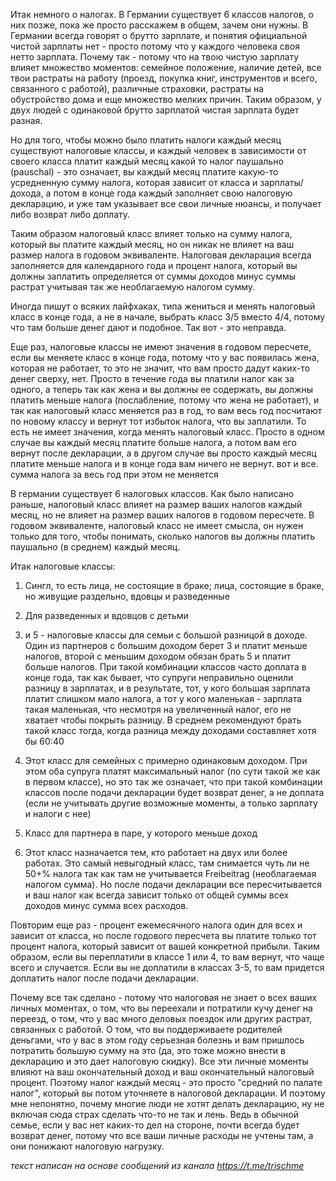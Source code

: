 Итак немного о налогах. В Германии существует 6 классов налогов, о них позже, пока же просто расскажем в общем, зачем они нужны. 
В Германии всегда говорят о брутто зарплате, и понятия официальной чистой зарплаты нет - просто потому что у каждого человека своя нетто зарплата. Почему так - потому что на твою чистую зарплату влияет множество моментов: семейное положение, наличие детей, все твои растраты на работу (проезд, покупка книг, инструментов и всего, связанного с работой), различные страховки, растраты на обустройство дома и еще множество мелких причин. Таким образом, у двух людей с одинаковой брутто зарплатой чистая зарплата будет разная. 

Но для того, чтобы можно было платить налоги каждый месяц существуют налоговые классы, и каждый человек в зависимости от своего класса платит каждый месяц какой то налог паушально (pauschal) - это означает, вы каждый месяц платите какую-то усредненную сумму налога, которая зависит от класса и зарплаты/дохода, а потом в конце года каждый заполняет свою налоговую декларацию, и уже там указывает все свои личные нюансы, и получает либо возврат либо доплату.

Таким образом налоговый класс влияет только на сумму налога, который вы платите каждый месяц, но он никак не влияет на ваш размер налога в годовом эквиваленте. Налоговая декларация всегда заполняется для календарного года и процент налога, который вы должны заплатить определяется  от суммы доходов минус суммы растрат учитывая так же необлагаемую налогом сумму.

Иногда пишут о всяких лайфхаках, типа жениться и менять налоговый класс в конце года, а не в начале, выбрать класс 3/5 вместо 4/4, потому что там больше денег дают и подобное. Так вот - это неправда.

Еще раз, налоговые классы не имеют значения в годовом пересчете, если вы меняете класс в конце года, потому что у вас  появилась жена, которая не работает, то это не значит, что вам просто дадут каких-то денег сверху, нет. Просто в течение года вы платили налог как за одного, а теперь так как жена и вы должны ее содержать, вы должны платить меньше налога (послабление, потому что жена не работает), и так как налоговый класс меняется раз в год, то вам весь год посчитают по новому классу и вернут тот избыток налога, что вы заплатили. То есть не имеет значения, когда менять налоговый класс. Просто в одном случае вы каждый месяц платите больше налога, а потом вам его вернут после декларации, а в другом случае вы просто каждый месяц платите меньше налога и в конце года вам ничего не вернут. вот и все. сумма налога за весь год при этом не меняется

В германии существует 6 налоговых классов. Как было написано раньше, налоговый класс влияет на размер ваших налогов каждый месяц, но не влияет на размер ваших налогов в годовом пересчете. В годовом эквиваленте, налоговый класс не имеет смысла, он нужен только для того, чтобы понимать, сколько налогов вы должны платить паушально (в среднем) каждый месяц.

Итак налоговые классы:

1. Сингл, то есть лица, не состоящие в браке; лица, состоящие в браке, но живущие раздельно, вдовцы и разведенные

2. Для разведенных и вдовцов с детьми

3. и 5 - налоговые классы для семьи с большой разницой в доходе. Один из партнеров с большим доходом берет 3 и платит меньше налогов, второй с меньшим доходом обязан брать 5 и платит больше налогов. При такой комбинации классов часто доплата в конце года, так как бывает, что супруги неправильно оценили разницу в зарплатах, и в результате, тот, у кого большая зарплата платит слишком мало налога, а тот у кого маленькая - зарплата такая маленькая, что несмотря на увеличенный налог, его не хватает чтобы покрыть разницу. В среднем рекомендуют брать такой класс тогда, когда разница между доходами составляет хотя бы 60:40

4. Этот класс для семейных с примерно одинаковым доходом. При этом оба супруга платят максимальный налог (по сути такой же как в первом классе), но это так же означает, что при такой комбинации классов после подачи декларации будет возврат денег, а не доплата (если не учитывать другие возможные моменты, а только зарплату и налоги с нее)

5. Класс для партнера в паре, у которого меньше доход

6. Этот класс назначается тем, кто работает на двух или более работах. Это самый невыгодный класс, там снимается чуть ли не 50+% налога так как там не учитывается Freibeitrag (необлагаемая налогом сумма). Но после подачи декларации все пересчитывается и ваш налог как всегда зависит только от общей суммы всех доходов минус сумма всех расходов. 

Повторим еще раз - процент ежемесячного налога один для всех и зависит от класса, но после годового пересчета вы платите только тот процент налога, который зависит от вашей конкретной прибыли. Таким образом, если вы переплатили в классе 1 или 4, то вам вернут, что чаще всего и случается. Если вы не доплатили в классах 3-5, то вам придется доплатить налог после подачи декларации. 

Почему все так сделано - потому что налоговая не знает о всех ваших личных моментах, о том, что вы переехали и потратили кучу денег на переезд, о том, что у вас много деловых поездок или других растрат, связанных с работой. О том, что вы поддерживаете родителей деньгами, что у вас в этом году серьезная болезнь и вам пришлось потратить большую сумму на это (да, это тоже можно внести в декларацию и это дает налоговую скидку). Все эти личные моменты влияют на ваш окончательный доход и ваш окончательный налоговый процент. Поэтому налог каждый месяц - это просто "средний по палате налог", который вы потом уточняете в налоговой декларации. И поэтому мне непонятно, почему многие люди не хотят делать декларацию, ну не включая сюда страх сделать что-то не так и лень. Ведь в обычной семье, если у вас нет каких-то дел на стороне, почти всегда будет возврат денег, потому что все ваши личные расходы не учтены там, а они понижают налоговую нагрузку.

_текст написан на основе сообщений из канала https://t.me/trischme_
